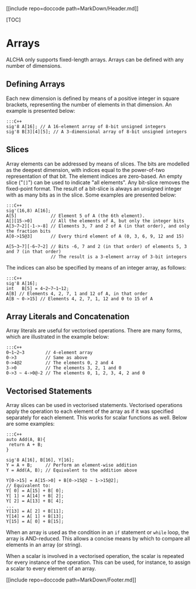 [[include repo=doccode path=MarkDown/Header.md]]

[TOC]

# Arrays
ALCHA only supports fixed-length arrays.  Arrays can be defined with any number of dimensions.

## Defining Arrays
Each new dimension is defined by means of a positive integer in square brackets, representing the number of elements in that dimension.  An example is presented below:

    :::C++
    sig'8 A[16]; // A 16-element array of 8-bit unsigned integers
    sig'8 B[3][4][5]; // A 3-dimensional array of 8-bit unsigned integers

## Slices
Array elements can be addressed by means of slices.  The bits are modelled as the deepest dimension, with indices equal to the power-of-two representation of that bit.  The element indices are zero-based.  An empty slice ("`[]`") can be used to indicate "all elements".  Any bit-slice removes the fixed-point format.  The result of a bit-slice is always an unsigned integer with as many bits as in the slice.  Some examples are presented below:

    :::C++
    sig'(16,8) A[16];
    A[5]             // Element 5 of A (the 6th element).
    A[][15->0]       // All the elements of A, but only the integer bits
    A[3~7~2][-1->-8] // Elements 3, 7 and 2 of A (in that order), and only the fraction bits
    A[0->15@3]       // Every third element of A (0, 3, 6, 9, 12 and 15)

    A[5~3~7][-6~7~2] // Bits -6, 7 and 2 (in that order) of elements 5, 3 and 7 (in that order)
                     // The result is a 3-element array of 3-bit integers

The indices can also be specified by means of an integer array, as follows:

    :::C++
    sig'8 A[16];
    int   B[5] = 4~2~7~1~12;
    A[B] // Elements 4, 2, 7, 1 and 12 of A, in that order
    A[B ~ 0->15] // Elements 4, 2, 7, 1, 12 and 0 to 15 of A

## Array Literals and Concatenation
Array literals are useful for vectorised operations.  There are many forms, which are illustrated in the example below:

    :::C++
    0~1~2~3        // 4-element array
    0->3           // Same as above
    0->4@2         // The elements 0, 2 and 4
    3->0           // The elements 3, 2, 1 and 0
    0->3 ~ 4->0@-2 // The elements 0, 1, 2, 3, 4, 2 and 0

## Vectorised Statements
Array slices can be used in vectorised statements.  Vectorised operations apply the operation to each element of the array as if it was specified separately for each element.  This works for scalar functions as well.  Below are some examples:

    :::C++
    auto Add(A, B){
     return A + B;
    }

    sig'8 A[16], B[16], Y[16];
    Y = A + B;     // Perform an element-wise addition
    Y = Add(A, B); // Equivalent to the addition above

    Y[0->15] = A[15->0] + B[0->15@2 ~ 1->15@2];
    // Equivalent to:
    Y[ 0] = A[15] + B[ 0];
    Y[ 1] = A[14] + B[ 2];
    Y[ 2] = A[13] + B[ 4];
    ...
    Y[13] = A[ 2] + B[11];
    Y[14] = A[ 1] + B[13];
    Y[15] = A[ 0] + B[15];

When an array is used as the condition in an `if` statement or `while` loop, the array is AND-reduced.  This allows a concise means by which to compare all elements in an array (or string).

When a scalar is involved in a vectorised operation, the scalar is repeated for every instance of the operation.  This can be used, for instance, to assign a scalar to every element of an array.

[[include repo=doccode path=MarkDown/Footer.md]]

